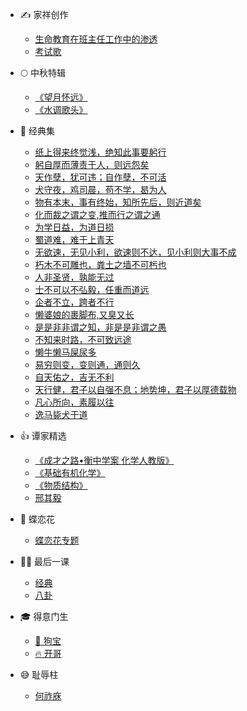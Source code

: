 * ✍️ 家祥创作

  * [生命教育在班主任工作中的渗透](original/sheng-ming-jiao-yu-zai-ban-zhu-ren-gong-zuo-zhong-de-shen-tou.md)
  * [考试歌](original/kao-shi-ge.md)

* 🌕 中秋特辑
  * [《望月怀远》](mid-autumn/wang-yue-huai-yuan.md)
  * [《水调歌头》](mid-autumn/shui-tiao-ge-tou.md)

* 📖 经典集
  * [纸上得来终觉浅，绝知此事要躬行](/jing-dian-ji/zhi-shang-de-lai-zhong-jue-qian-jue-zhi-ci-shi-yao-gong-hang.md)
  * [躬自厚而薄责于人，则远怨矣](/jing-dian-ji/gong-zi-hou-er-bao-ze-yu-ren-ze-yuan-yuan-yi.md)
  * [天作孽，犹可违；自作孽，不可活](/jing-dian-ji/tian-zuo-nie-you-ke-wei-zi-zuo-nie-bu-ke-huo.md)
  * [犬守夜，鸡司晨，苟不学，曷为人](/jing-dian-ji/quan-shou-ye-ji-si-chen-gou-bu-xue-he-wei-ren.md)
  * [物有本末，事有终始，知所先后，则近道矣](/jing-dian-ji/wu-you-ben-mo-shi-you-zhong-shi-zhi-suo-xian-hou-ze-jin-dao-yi.md)
  * [化而裁之谓之变,推而行之谓之通](/jing-dian-ji/hua-er-cai-zhi-wei-zhi-bian-tui-er-hang-zhi-wei-zhi-tong.md)
  * [为学日益，为道日损](/jing-dian-ji/wei-xue-ri-yi-wei-dao-ri-sun.md)
  * [蜀道难，难于上青天](/jing-dian-ji/shu-dao-nan-nan-yu-shang-qing-tian.md)
  * [无欲速，无见小利，欲速则不达，见小利则大事不成](/jing-dian-ji/wu-yu-su-wu-jian-xiao-li-yu-su-ze-bu-da-jian-xiao-li-ze-da-shi-bu-cheng.md)
  * [朽木不可雕也，粪土之墙不可杇也](/jing-dian-ji/xiu-mu-bu-ke-diao-ye-fen-tu-zhi-qiang-bu-ke-wu-ye.md)
  * [人非圣贤，孰能无过](/jing-dian-ji/ren-fei-sheng-xian-shu-neng-wu-guo.md)
  * [士不可以不弘毅，任重而道远](/jing-dian-ji/shi-bu-ke-yi-bu-hong-yi-ren-zhong-er-dao-yuan.md)
  * [企者不立，跨者不行](/jing-dian-ji/qi-zhe-bu-li-kua-zhe-bu-hang.md)
  * [懒婆娘的裹脚布,又臭又长](/jing-dian-ji/lan-po-niang-de-guo-jiao-bu-you-chou-you-chang.md)
  * [是是非非谓之知，非是是非谓之愚](/jing-dian-ji/shi-shi-fei-fei-wei-zhi-zhi-fei-shi-shi-fei-wei-zhi-yu.md)
  * [不知来时路，不可致远途](/jing-dian-ji/bu-zhi-lai-shi-lu-bu-ke-zhi-yuan-tu.md)
  * [懒牛懒马屎尿多](/jing-dian-ji/lan-niu-lan-ma-shi-niao-duo.md)
  * [易穷则变，变则通，通则久](/jing-dian-ji/yi-qiong-ze-bian-bian-ze-tong-tong-ze-jiu.md)
  * [自天佑之，吉无不利](/jing-dian-ji/zi-tian-you-zhi-ji-wu-bu-li.md)
  * [天行健，君子以自强不息；地势坤，君子以厚德载物](/jing-dian-ji/tian-xing-jian-jun-zi-yi-zi-qiang-bu-xi-di-shi-kun-jun-zi-yi-hou-de-zai-wu.md)
  * [凡心所向，素履以往](/jing-dian-ji/fan-xin-suo-xiang-su-lv-yi-wang.md)
  * [逸马毙犬于道](/jing-dian-ji/yi-ma-bi-quan-yu-dao.md)

* 👍 谭家精选
  * [《成才之路•衡中学案 化学人教版》](/tan-jia-jing-xuan/cheng-cai-zhi-lu-heng-zhong-xue-an-hua-xue-ren-jiao-ban.md)
  * [《基础有机化学》](/tan-jia-jing-xuan/ji-chu-you-ji-hua-xue.md)
  * [《物质结构》](/tan-jia-jing-xuan/wu-zhi-jie-gou.md)
  * [邢其毅](/tan-jia-jing-xuan/xing-qi-yi.md)

* 🦋 蝶恋花
  * [蝶恋花专题](/butterfly/die-lian-hua-zhuan-ti.md)

* 🧑‍🏫 最后一课
  * [经典](/last/jing-dian.md)
  * [八卦](/last/ba-gua.md)

* 🎓 得意门生
  * [🐶 狗宝](excellent-stu/doggy.md)
  * [🔥 开哥](excellent-stu/kai-ge.md)

* 😅 耻辱柱
  * [何祚庥](chi-ru-zhu/he-zuo-xiu.md)